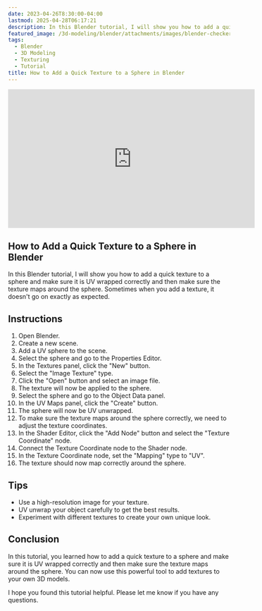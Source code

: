 ```yaml
---
date: 2023-04-26T8:30:00-04:00
lastmod: 2025-04-28T06:17:21
description: In this Blender tutorial, I will show you how to add a quick texture to a sphere and make sure it is UV wrapped correctly and then make sure the texture maps around the sphere. Sometimes when you add a texture, it doesn't go on exactly as expected.
featured_image: /3d-modeling/blender/attachments/images/blender-checker-texture.jpg
tags:
  - Blender
  - 3D Modeling
  - Texturing
  - Tutorial
title: How to Add a Quick Texture to a Sphere in Blender
---
```


<div class="iframe-16-9-container">
<iframe class="youTubeIframe" width="560" height="315" src="https://www.youtube.com/embed/gv8tQS9bSb8?rel=0" title="YouTube video player" frameborder="0" allow="accelerometer; autoplay; clipboard-write; encrypted-media; gyroscope; picture-in-picture; web-share" allowfullscreen></iframe>
</div>

## How to Add a Quick Texture to a Sphere in Blender

In this Blender tutorial, I will show you how to add a quick texture to a sphere and make sure it is UV wrapped correctly and then make sure the texture maps around the sphere. Sometimes when you add a texture, it doesn't go on exactly as expected.

## Instructions

1. Open Blender.
2. Create a new scene.
3. Add a UV sphere to the scene.
4. Select the sphere and go to the Properties Editor.
5. In the Textures panel, click the "New" button.
6. Select the "Image Texture" type.
7. Click the "Open" button and select an image file.
8. The texture will now be applied to the sphere.
9. Select the sphere and go to the Object Data panel.
10. In the UV Maps panel, click the "Create" button.
11. The sphere will now be UV unwrapped.
12. To make sure the texture maps around the sphere correctly, we need to adjust the texture coordinates.
13. In the Shader Editor, click the "Add Node" button and select the "Texture Coordinate" node.
14. Connect the Texture Coordinate node to the Shader node.
15. In the Texture Coordinate node, set the "Mapping" type to "UV".
16. The texture should now map correctly around the sphere.

## Tips

- Use a high-resolution image for your texture.
- UV unwrap your object carefully to get the best results.
- Experiment with different textures to create your own unique look.

## Conclusion

In this tutorial, you learned how to add a quick texture to a sphere and make sure it is UV wrapped correctly and then make sure the texture maps around the sphere. You can now use this powerful tool to add textures to your own 3D models.

I hope you found this tutorial helpful. Please let me know if you have any questions.

